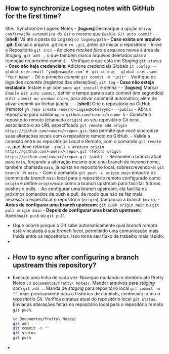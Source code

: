 ## How to synchronize Logseq notes with GitHub for the first time?
title:: Synchronize Logseq Notes
	- [**logseq**]Desmarque a opção *`Ativar confirmação automática do Git`* o mesmo que *`Enable Git auto commit`*
	-
	- [**shell**] Vá até a pasta do Logseq `cd logseq/path`
		- **Caso exista um arquivo .git**: Exclua o arquivo .git com `rm .git`, antes de iniciar o repositório
	- Inicie o Repositório `git init`
	- Adicione *tracked files* e arquivos novos à área de *Staging*, `git add .`, o que também marca arquivos deletados para a remoção no próximo commit.
	- Verifique o que está em *Staging* `git status`
		- **Caso não haja credenciais**: Adicione credenciais Globais `it config --global user.email "you@example.com"` e ` git config --global user.name "Your Name"`
	- Dê o primeiro *commit* `git commit -m "init"`
	- Verifique os *logs* dos *commits* (registros das alterações), `git log`
		- **Caso não esteja instalado**: Instale o `gh` com `sudo apt install` e senha
	-
	- [**logseq**] Marcar *`Enable Git auto commit`*, definir o tempo para o auto commit (em segundos) e *`Git commit on window close`*, para ativar commmit automático, além de ativar commit ao fechar janela.
	-
	- [**shell**] Crie o repositório no GitHub (remoto) `gh repo create <user>/<LogseqNotesSync> --public`
		- Abra o repositório para validar `open github.com/<user>/<repo> &`
	- Conecte o repositório remoto (chamado `origin`) ao seu repositório Git local, associando-o ao URL especificado `git remote add origin https://github.com/<user>/<repo>.git`. Isso permite que você sincronize suas alterações locais com o repositório remoto no GitHub.
		- Valide a conexão entre os repositórios Local e Remoto, com o comando `git remote -v`, que deve retornar
			- ```shell
			  >
			  #return
			  origin  https://github.com/<user>/<repo>.git (fetch)
			  origin  https://github.com/<user>/<repo>.git (push)
			  ```
	- Renomeie a branch atual para `main`, forçando a alteração mesmo que uma branch de mesmo nome, também chamada `main`, já exista no repositório local, sobrescrevendo-a: `git branch -M main`.
	- Com o comando `git push -u origin main` empurra os commits da branch `main` local para o repositório remoto configurado como `origin` e define `origin/main` como a branch upstream para facilitar futuros pushes e pulls.
	- Ao configurar uma branch upstream, ela facilita os próximos comandos de push e pull, de modo que não se faz mais necessário especificar o repositório (`origin`), tampouco a branch (`main`).
		- **Antes de  configurar uma branch upstream**: `git push origin main` ou `git pull origin main`
		- **Depois de  configurar uma branch upstream**: Apenas`git push` ou `git pull`
- Oque ocorre porque o Git sabe automaticamente qual *branch remota* está vinculada à sua *branch local*, permitindo uma comunicação mais fluida entre os repositórios. Isso torna seu fluxo de trabalho mais rápido.
-
- ## How to sync after configuring a branch upstream this repository?
- Execute uma linha de cada vez: 
  Navegue mudando o diretório até Pretty Notes `cd Documentos/Pretty\ Notes/`. Mandar arquivos para *staging* com `git add .`. Manda de *staging* para repositório local `git commit -m ""`, mais precisamente para o histórico de commits, conhecido como o *repositório Git*. Verifica o status atual do repositório local `git status`. Enviar as alterações feitas no repositório local para o repositório remoto `git push`. 
  ```bash
  cd Documentos/Pretty\ Notes/
  git add .
  git commit -m ""
  git status
  git push
  ```
-
